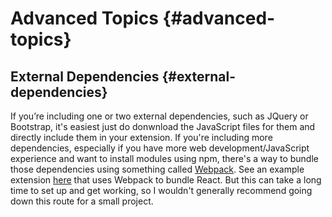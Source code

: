 # Advanced Topics {#advanced-topics}

## External Dependencies {#external-dependencies}

If you’re including one or two external dependencies, such as JQuery or Bootstrap, it's easiest just do donwnload the JavaScript files for them and directly include them in your extension. If you're including more dependencies, especially if you have more web development/JavaScript experience and want to install modules using npm, there's a way to bundle those dependencies using something called [Webpack](https://webpack.js.org/). See an example extension [here](https://github.com/mdn/webextensions-examples/tree/master/react-es6-popup) that uses Webpack to bundle React. But this can take a long time to set up and get working, so I wouldn't generally recommend going down this route for a small project.

